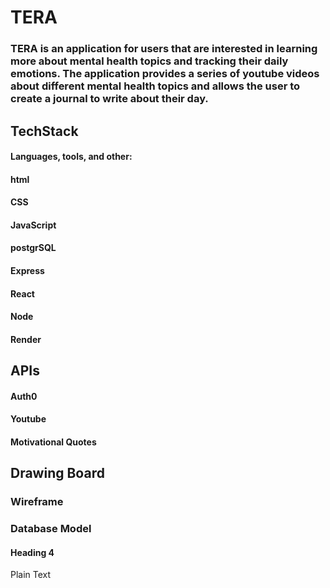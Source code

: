 # TERA

### TERA is an application for users that are interested in learning more about mental health topics and tracking their daily emotions. The application provides a series of youtube videos about different mental health topics and allows the user to create a journal to write about their day.

## TechStack
#### Languages, tools, and other:
#### html
#### CSS
#### JavaScript
#### postgrSQL
#### Express
#### React
#### Node
#### Render

## APIs

#### Auth0
#### Youtube
#### Motivational Quotes

## Drawing Board
### Wireframe
### Database Model

#### Heading 4

Plain Text
